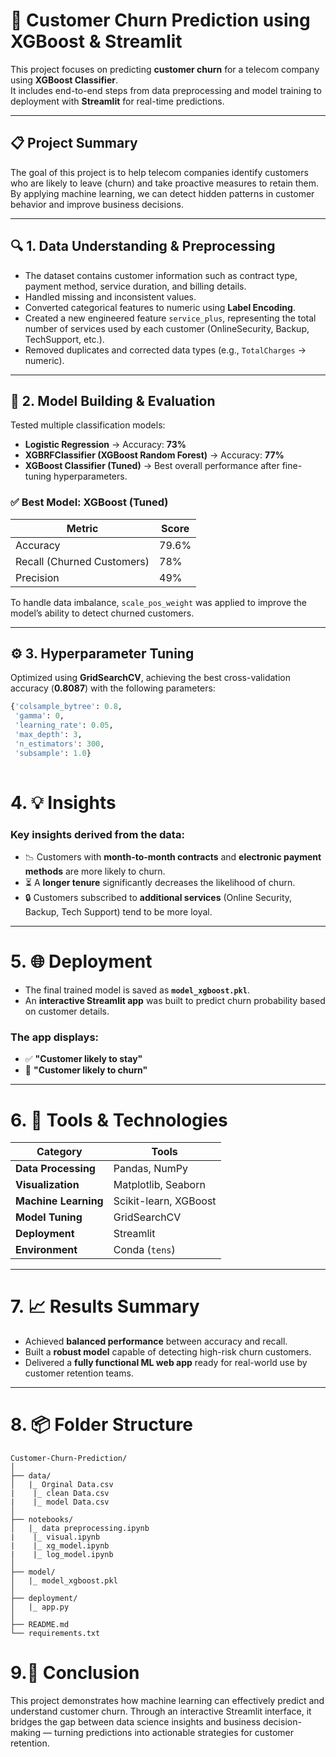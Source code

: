 # 🚀 Customer Churn Prediction using XGBoost & Streamlit

This project focuses on predicting **customer churn** for a telecom company using **XGBoost Classifier**.  
It includes end-to-end steps from data preprocessing and model training to deployment with **Streamlit** for real-time predictions.

---

## 📋 Project Summary

The goal of this project is to help telecom companies identify customers who are likely to leave (churn) and take proactive measures to retain them.  
By applying machine learning, we can detect hidden patterns in customer behavior and improve business decisions.

---

## 🔍 1. Data Understanding & Preprocessing

- The dataset contains customer information such as contract type, payment method, service duration, and billing details.  
- Handled missing and inconsistent values.  
- Converted categorical features to numeric using **Label Encoding**.  
- Created a new engineered feature `service_plus`, representing the total number of services used by each customer (OnlineSecurity, Backup, TechSupport, etc.).  
- Removed duplicates and corrected data types (e.g., `TotalCharges` → numeric).  

---

## 🧠 2. Model Building & Evaluation

Tested multiple classification models:
- **Logistic Regression** → Accuracy: **73%**
- **XGBRFClassifier (XGBoost Random Forest)** → Accuracy: **77%**
- **XGBoost Classifier (Tuned)** → Best overall performance after fine-tuning hyperparameters.

### ✅ Best Model: XGBoost (Tuned)
| Metric | Score |
|--------|--------|
| Accuracy | 79.6% |
| Recall (Churned Customers) | 78% |
| Precision | 49% |

To handle data imbalance, `scale_pos_weight` was applied to improve the model’s ability to detect churned customers.

---

## ⚙️ 3. Hyperparameter Tuning

Optimized using **GridSearchCV**, achieving the best cross-validation accuracy (**0.8087**) with the following parameters:

```python
{'colsample_bytree': 0.8,
 'gamma': 0,
 'learning_rate': 0.05,
 'max_depth': 3,
 'n_estimators': 300,
 'subsample': 1.0}
 

```

# 4. 💡 Insights

### Key insights derived from the data:

- 📉 Customers with **month-to-month contracts** and **electronic payment methods** are more likely to churn.  
- ⏳ A **longer tenure** significantly decreases the likelihood of churn.  
- 🔒 Customers subscribed to **additional services** (Online Security, Backup, Tech Support) tend to be more loyal.  

---

# 5. 🌐 Deployment

- The final trained model is saved as **`model_xgboost.pkl`**.  
- An **interactive Streamlit app** was built to predict churn probability based on customer details.  

### The app displays:
- ✅ **"Customer likely to stay"**  
- 🚨 **"Customer likely to churn"**

---

# 6. 🧰 Tools & Technologies

| **Category** | **Tools** |
|---------------|-----------|
| **Data Processing** | Pandas, NumPy |
| **Visualization** | Matplotlib, Seaborn |
| **Machine Learning** | Scikit-learn, XGBoost |
| **Model Tuning** | GridSearchCV |
| **Deployment** | Streamlit |
| **Environment** | Conda (`tens`) |

---

# 7. 📈 Results Summary

- Achieved **balanced performance** between accuracy and recall.  
- Built a **robust model** capable of detecting high-risk churn customers.  
- Delivered a **fully functional ML web app** ready for real-world use by customer retention teams.  

---

#  8. 📦 Folder Structure

```plaintext
Customer-Churn-Prediction/
│
├── data/
│   |_ Orginal Data.csv
|    |_ clean Data.csv
|    |_ model Data.csv
│
├── notebooks/
│   |_ data preprocessing.ipynb
|    |_ visual.ipynb
|    |_ xg_model.ipynb
|    |_ log_model.ipynb
│
├── model/
│   |_ model_xgboost.pkl
│
├── deployment/
│   |_ app.py
│
├── README.md
└── requirements.txt
```
# 9.🏁 Conclusion
This project demonstrates how machine learning can effectively predict and understand customer churn.
Through an interactive Streamlit interface, it bridges the gap between data science insights and business decision-making — turning predictions into actionable strategies for customer retention.
